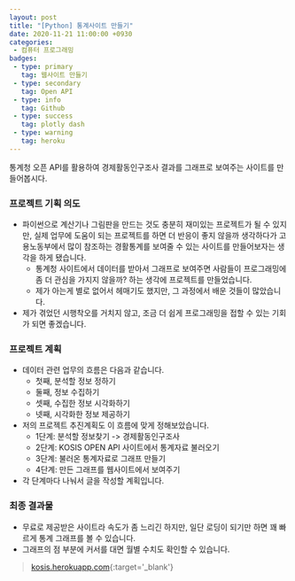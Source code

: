 ```yaml
---
layout: post
title: "[Python] 통계사이트 만들기"
date: 2020-11-21 11:00:00 +0930
categories: 
 - 컴퓨터 프로그래밍
badges:
 - type: primary
   tag: 웹사이트 만들기
 - type: secondary
   tag: Open API
 - type: info
   tag: Github
 - type: success
   tag: plotly dash
 - type: warning
   tag: heroku
---
```


통계청 오픈 API를 활용하여 경제활동인구조사 결과를 그래프로 보여주는 사이트를 만들어봅시다.

<!--more-->

### 프로젝트 기획 의도

- 파이썬으로 계산기나 그림판을 만드는 것도 충분히 재미있는 프로젝트가 될 수 있지만, 실제 업무에 도움이 되는 프로젝트를 하면 더 반응이 좋지 않을까 생각하다가 고용노동부에서 많이 참조하는 경활통계를 보여줄 수 있는 사이트를 만들어보자는 생각을 하게 됐습니다.
  - 통계청 사이트에서 데이터를 받아서 그래프로 보여주면 사람들이 프로그래밍에 좀 더 관심을 가지지 않을까? 하는 생각에 프로젝트를 만들었습니다.
  - 제가 아는게 별로 없어서 헤매기도 했지만, 그 과정에서 배운 것들이 많았습니다.
- 제가 겪었던 시행착오를 거치지 않고, 조금 더 쉽게 프로그래밍을 접할 수 있는 기회가 되면 좋겠습니다.

### 프로젝트 계획

- 데이터 관련 업무의 흐름은 다음과 같습니다.
  - 첫째, 분석할 정보 정하기
  - 둘째, 정보 수집하기
  - 셋째, 수집한 정보 시각화하기
  - 넷째, 시각화한 정보 제공하기
- 저의 프로젝트 추진계획도 이 흐름에 맞게 정해보았습니다.
  - 1단계: 분석할 정보찾기 -> 경제활동인구조사
  - 2단계: KOSIS OPEN API 사이트에서 통계자료 불러오기
  - 3단계: 불러온 통계자료로 그래프 만들기
  - 4단계: 만든 그래프를 웹사이트에서 보여주기
- 각 단계마다 나눠서 글을 작성할 계획입니다.

### 최종 결과물

- 무료로 제공받은 사이트라 속도가 좀 느리긴 하지만, 일단 로딩이 되기만 하면 꽤 빠르게 통계 그래프를 볼 수 있습니다.
- 그래프의 점 부분에 커서를 대면 월별 수치도 확인할 수 있습니다.

> [kosis.herokuapp.com](http://kosis.herokuapp.com/){:target='_blank'}

